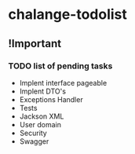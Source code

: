 # chalange-todolist

## !Important

### TODO list of pending tasks
<ul>
    <li>Implent interface pageable</li>
    <li>Implent DTO's</li>
    <li>Exceptions Handler</li>
    <li>Tests</li>
    <li>Jackson XML</li>
    <li>User domain</li>
    <li>Security</li>
    <li>Swagger</li>
</ul>